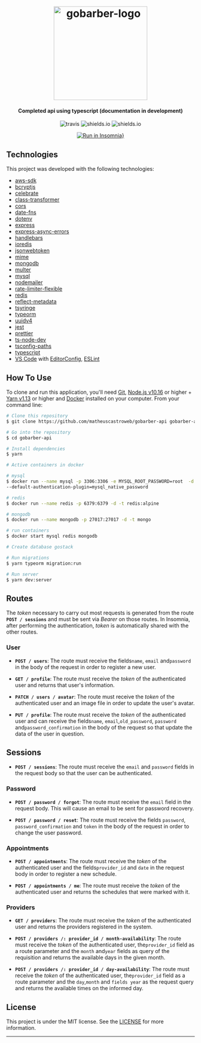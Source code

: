 <h1 align="center">
<img alt="gobarber-logo" title="gobarber-logo" src="https://res.cloudinary.com/matheuscastroweb/image/upload/v1593749057/gobarber/gobarber-logo_rkoeqd.svg" width="250px" />
</h1>

<h4 align="center">
Completed api using typescript
(documentation in development)
</h4>

<p align="center">
  <img alt="travis" src="https://travis-ci.org/matheuscastroweb/gobarber-api.svg?branch=master" />
  <img alt="shields.io" src="https://img.shields.io/github/issues/matheuscastroweb/gobarber-api" />
   <img alt="shields.io" src="https://img.shields.io/github/license/matheuscastroweb/gobarber-api" />
</p>

<div align="center">

[![Run in Insomnia}](https://insomnia.rest/images/run.svg)](https://insomnia.rest/run/?label=Gobarber%20API&uri=https%3A%2F%2Fres.cloudinary.com%2Fmatheuscastroweb%2Fraw%2Fupload%2Fv1593748649%2Fgobarber%2Finsomnia-api_sqiqrq.json)

</div>

## Technologies

This project was developed with the following technologies:

- [aws-sdk](https://aws.amazon.com/pt/tools/)
- [bcryptjs](https://github.com/dcodeIO/bcrypt.js)
- [celebrate](https://github.com/arb/celebrate)
- [class-transformer]()
- [cors]()
- [date-fns]()
- [dotenv]()
- [express]()
- [express-async-errors]()
- [handlebars]()
- [ioredis]()
- [jsonwebtoken]()
- [mime]()
- [mongodb]()
- [multer]()
- [mysql]()
- [nodemailer]()
- [rate-limiter-flexible]()
- [redis]()
- [reflect-metadata]()
- [tsyringe]()
- [typeorm]()
- [uuidv4]()
- [jest](https://jestjs.io/)
- [prettier](https://prettier.io/)
- [ts-node-dev]()
- [tsconfig-paths]()
- [typescript](https://www.typescriptlang.org/)
- [VS Code][vc] with [EditorConfig][vceditconfig], [ESLint][vceslint]

## How To Use

To clone and run this application, you'll need [Git](https://git-scm.com), [Node.js v10.16][nodejs] or higher + [Yarn v1.13][yarn] or higher and [Docker](https://www.docker.com/) installed on your computer. From your command line:

```bash
# Clone this repository
$ git clone https://github.com/matheuscastroweb/gobarber-api gobarber-api

# Go into the repository
$ cd gobarber-api

# Install dependencies
$ yarn
```

```bash
# Active containers in docker

# mysql
$ docker run --name mysql -p 3306:3306 -e MYSQL_ROOT_PASSWORD=root  -d -t mysql 
--default-authentication-plugin=mysql_native_password

# redis
$ docker run --name redis -p 6379:6379 -d -t redis:alpine

# mongodb
$ docker run --name mongodb -p 27017:27017 -d -t mongo

# run containers
$ docker start mysql redis mongodb
```

```bash
# Create database gostack

# Run migrations
$ yarn typeorm migration:run
```

```bash
# Run server
$ yarn dev:server
```

## Routes

<div align="center">

</div>

The _token_ necessary to carry out most requests is generated from the route **`POST / sessions`** and must be sent via _Bearer_ on those routes. In Insomnia, after performing the authentication, _token_ is automatically shared with the other routes.

### User

- **`POST / users`**: The route must receive the fields`name`, `email` and`password` in the body of the request in order to register a new user.

- **`GET / profile`**: The route must receive the _token_ of the authenticated user and returns that user's information.

- **`PATCH / users / avatar`**: The route must receive the _token_ of the authenticated user and an image file in order to update the user's avatar.

- **`PUT / profile`**: The route must receive the _token_ of the authenticated user and can receive the fields`name`, `email`,`old_password`, `password` and`password_confirmation` in the body of the request so that update the data of the user in question.

## Sessions

- **`POST / sessions`**: The route must receive the `email` and `password` fields in the request body so that the user can be authenticated.

### Password

- **`POST / password / forgot`**: The route must receive the `email` field in the request body. This will cause an email to be sent for password recovery.

- **`POST / password / reset`**: The route must receive the fields `password`, `password_confirmation` and `token` in the body of the request in order to change the user password.

### Appointments

- **`POST / appointments`**: The route must receive the _token_ of the authenticated user and the fields`provider_id` and `date` in the request body in order to register a new schedule.

- **`POST / appointments / me`**: The route must receive the _token_ of the authenticated user and returns the schedules that were marked with it.

### Providers

- **`GET / providers`**: The route must receive the _token_ of the authenticated user and returns the providers registered in the system.

- **`POST / providers /: provider_id / month-availability`**: The route must receive the _token_ of the authenticated user, the`provider_id` field as a route parameter and the `month` and`year` fields as query of the requisition and returns the available days in the given month.

- **`POST / providers /: provider_id / day-availability`**: The route must receive the _token_ of the authenticated user, the`provider_id` field as a route parameter and the `day`,`month` and `fields year` as the request query and returns the available times on the informed day.

## License

This project is under the MIT license. See the [LICENSE](https://github.com/matheuscastroweb/gobarber-api/blob/master/LICENSE) for more information.

---

[nodejs]: https://nodejs.org/
[yarn]: https://yarnpkg.com/
[vc]: https://code.visualstudio.com/
[vceditconfig]: https://marketplace.visualstudio.com/items?itemName=EditorConfig.EditorConfig
[vceslint]: https://marketplace.visualstudio.com/items?itemName=dbaeumer.vscode-eslint
